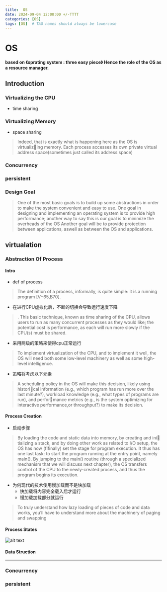 ```yaml
---
title:  OS
date: 2024-09-04 12:00:00 +/-TTTT
categories: [OS]
tags: [OS]  # TAG names should always be lowercase
---
```

# OS
**based on 《oprating system : three easy piece》**
**Hence the role of the OS as a resource manager.**
## Introduction
### Virtualizing the CPU
* time sharing
### Virtualizing Memory
* space sharing
>Indeed, that is exactly what is happening here as the OS is virtualizing memory. Each process accesses its own private virtual address space(sometimes just called its address space)

### Concurrency
### persistent
### Design Goal
>One of the most basic goals is to build up some abstractions in order to make the system convenient and easy to use. 
>One goal in designing and implementing an operating system is to
 provide high performance; another way to say this is our goal is to minimize the overheads of the OS
> Another goal will be to provide protection between applications, aswell as between the OS and applications.

## virtualation
### Abstraction Of Process
#### Intro
* def of process
>The definition of a process, informally, is quite simple: it is a running program [V+65,B70].
* 在进行CPU虚拟化后，不断的切换会导致运行速度下降
>. This basic technique, known as time sharing of the CPU, allows users to run as many concurrent processes as they would like; the potential cost is performance, as each will run more slowly if the CPU(s) must be shared.
* 采用两级的策略来使得cpu正常运行
>To implement virtualization of the CPU, and to implement it well, the
OS will need both some low-level machinery as well as some high-level
intelligence.
* 策略将考虑以下元素
>A scheduling policy in the OS will make this decision, likely using historical information (e.g., which program has run more over the last minute?),
workload knowledge (e.g., what types of programs are run), and performance metrics (e.g., is the system optimizing for interactive performance,or throughput?) to make its decision.
#### Process Creation 
* 启动步骤
> By loading the code and static data into memory, by creating and ini tializing a stack, and by doing other work as related to I/O setup, the OS
 has now (fifinally) set the stage for program execution. It thus has one last
 task: to start the program running at the entry point, namely main().
 >By jumping to the main() routine (through a specialized mechanism that
we will discuss next chapter), the OS transfers control of the CPU to the
newly-created process, and thus the program begins its execution.
* 为何现代的技术使用慢加载而不是快加载
  * 快加载将内容完全载入后才运行
  * 慢加载加载部分就运行
>To truly understand how lazy loading
 of pieces of code and data works, you’ll have to understand more about the machinery of paging and swapping
#### Process States
 ![alt text](https://raw.githubusercontent.com/huazZeng/huazZeng.github.io/main/_posts/img/OSprocessState.png)
#### Data Struction
****
### Concurrency




### persistent




